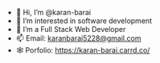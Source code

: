 - 👋 Hi, I’m @karan-barai
- 👀 I’m interested in software development
- 🌱 I’m a Full Stack Web Developer
- 📫 Email: karanbarai5228@gmail.com
- 🕸️ Porfolio: https://karan-barai.carrd.co/

<!---
karan-barai/karan-barai is a ✨ special ✨ repository because its `README.md` (this file) appears on your GitHub profile.
You can click the Preview link to take a look at your changes.
--->
